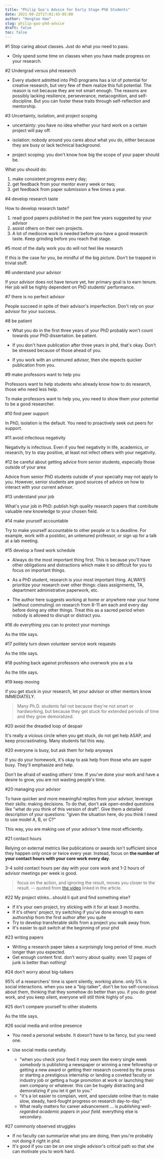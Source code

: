 ```yaml
---
title: "Philip Guo's Advice for Early Stage PhD Students"
date: 2021-09-22T17:01:43-05:00
author: "Hongtao Hao"
slug: philip-guo-phd-advice
draft: false
toc: false
---
```

#1 Stop caring about classes. Just do what you need to pass. 

- Only spend some time on classes when you have made progress on your research. 

#2 Undergrad versus phd research

- Every student admitted into PhD programs has a lot of potential for creative research, but very few of them realize this full potential. The reason is not because they are not smart enough. The reasons are possibly lacking resilience, perseverance, metacognition, and self-discipline. But you can foster these traits through self-reflection and mentorship. 

#3 Uncertainty, isolation, and project scoping

- uncertainty: you have no idea whether your hard work on a certain project will pay off. 

- isolation: nobody around you cares about what you do, either because they are busy or lack technical background. 

- project scoping: you don't know how big the scope of your paper should be. 

What you should do: 
 1. make consistent progress every day;
 2. get feedback from your mentor every week or two;
 3. get feedback from paper submission a few times a year.

#4 develop research taste

How to develop research taste?

1. read good papers published in the past few years suggested by your advisor
2. assist others on their own projects.
3. A lot of mediocre work is needed before you have a good research taste. Keep grinding before you reach that stage.

#5 most of the daily work you do will not feel like research

If this is the case for you, be mindful of the big picture. Don't be trapped in trivial stuff. 

#6 understand your advisor

If your advisor does not have tenure yet, her primary goal is to earn tenure. Her job will be highly dependent on PhD students' performance. 

#7 there is no perfect advisor

People succeed in spite of their advisor's imperfection. Don't rely on your advisor for your success. 

#8 be patient

- What you do in the first three years of your PhD probably won't count towards your PhD dissertation. be patient. 

- If you don't have publication after three years in phd, that's okay. Don't be stressed because of those ahead of you.

- If you work with an untenured advisor, then she expects quicker publication from you. 

#9 make professors want to help you

Professors want to help students who already know how to do research, those who need less help. 

To make professors want to help you, you need to show them your potential to be a good researcher. 

#10 find peer support

In PhD, isolation is the default. You need to proactively seek out peers for support. 

#11 avoid infectious negativity

Negativity is infectious. Even if you feel negativity in life, academics, or research, try to stay positive, at least not infect others with your negativity. 

#12 be careful about getting advice from senior students, especially those outside of your area

Advice from senior PhD students outside of your specialty may not apply to you. However, senior students are good sources of advice on how to interact with your current advisor. 

#13 understand your job

What's your job in PhD: publish high quality research papers that contribute valuable new knowledge to your chosen field. 

#14 make yourself accountable

Try to make yourself accountable to other people or to a deadline. For example, work with a postdoc, an untenured professor, or sign up for a talk at a lab meeting. 

#15 develop a fixed work schedule

- Always do the most important thing first. This is because you'll have other obligations and distractions which make it so difficult for you to focus on important things. 

- As a PhD student, research is your most important thing. ALWAYS prioritize your research over other things: class assignments, TA, department administrative paperwork, etc. 

- The author here suggests working at home or anywhere near your home (without commuting) on research from 8-11 am each and every day before doing any other things. Treat this as a sacred period when nobody is allowed to disrupt or distract you. 

#16 do everything you can to protect your mornings

As the title says. 

#17 politely turn down volunteer service work requests

As the title says. 

#18 pushing back against professors who overwork you as a ta

As the title says. 

#19 keep moving

if you get stuck in your research, let your advisor or other mentors know IMMEDIATELY. 

>Many Ph.D. students fail not because they're not smart or hardworking, but because they get stuck for extended periods of time and they grow demoralized.

#20 avoid the dreaded loop of despair

It's really a vicious circle when you get stuck, do not get help ASAP, and keep procrastinating. Many students fail this way. 

#20 everyone is busy, but ask them for help anyways

If you do your homework, it's okay to ask help from those who are super busy. They'll emphasize and help. 

Don't be afraid of wasting others' time. If you've done your work and have a desire to grow, you are not wasting people's time. 

#20 managing your advisor 

To have quicker and more meaningful replies from your advisor, leverage their skills: making decisions. To do that, don't ask open-ended questions like "what do you think of this version of draft". Give them a detailed description of your questions: "given the situation here, do you think I need to use model A, B, or C?"

This way, you are making use of your advisor's time most efficiently. 

#21 contact hours

Relying on external metrics like publications or awards isn't sufficient since they happen only once or twice every year. Instead, focus on **the number of your contact hours with your core work every day**. 

3-4 solid contact hours per day with your core work and 1-2 hours of advisor meetings per week is good. 

>focus on the action, and ignoring the result, moves you closer to the result. -- quoted from [the video](https://www.youtube.com/watch?v=_ZVGXmafWqY) linked in the article. 

#22 My project stinks...should Ii quit and find something else?

- If it's your own project, try sticking with it for at least 3 months. 
- If it's others' project, try switching if you've done enough to earn authorship from the first author after you quite
- Try to develop transferable skills from a project you walk away from.
- It's easier to quit switch at the beginning of your phd

#23 writing papers

- Writing a research paper takes a surprisingly long period of time. much longer than you expected. 
- Get enough content first. don't worry about quality. even 12 pages of junk is better than nothing!

#24 don't worry about big-talkers

95% of a researchers' time is spent silently, working alone. only 5% is social interactions. when you see a "big-talker", don't be too self-conscious about them, thinking that they somehow do better than you. if you do great work, and you keep silent, everyone will still think highly of you. 

#25 don't compare yourself to other students

As the title says. 

#26 social media and online presence

- You need a personal website. It doesn't have to be fancy, but you need one. 
- Use social media carefully.

  - "when you check your feed it may seem like every single week *somebody* is publishing a newspaper or winning a new fellowship or getting a new award or getting their research covered by the press or starting a  prestigious internship or landing a coveted faculty or industry job or getting a huge promotion at work or launching their own company or whatever. this can be hugely distracting and demoralizing if you let it get to you."
  - "it's a lot easier to complain, vent, and speculate online than to make slow, steady, hard-fought progress on research day-to-day."
  - What really matters for career advancement ... is *publishing well-regarded academic papers in your field.* everything else is secondary. 

#27 commonly observed struggles

- If no faculty can summarize what you are doing, then you're probably not doing it right in phd. 
- It's good if you can be on one single advisor's critical path so that she can motivate you to work hard.